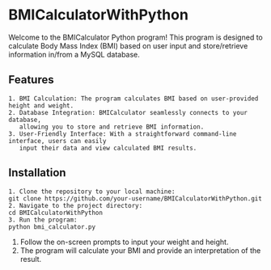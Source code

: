 # BMICalculatorWithPython

Welcome to the BMICalculator Python program! This program is designed to calculate Body Mass Index (BMI) based on user input and store/retrieve information in/from a MySQL database.

## Features
    1. BMI Calculation: The program calculates BMI based on user-provided height and weight.
    2. Database Integration: BMICalculator seamlessly connects to your database,
       allowing you to store and retrieve BMI information.
    3. User-Friendly Interface: With a straightforward command-line interface, users can easily
       input their data and view calculated BMI results.
## Installation
    1. Clone the repository to your local machine:
    git clone https://github.com/your-username/BMICalculatorWithPython.git
    2. Navigate to the project directory:
    cd BMICalculatorWithPython
    3. Run the program:
    python bmi_calculator.py


1. Follow the on-screen prompts to input your weight and height.
2. The program will calculate your BMI and provide an interpretation of the result.
